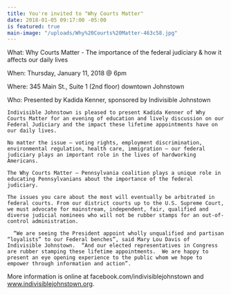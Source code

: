 ```yaml
---
title: You're invited to "Why Courts Matter"
date: 2018-01-05 09:17:00 -05:00
is featured: true
main-image: "/uploads/Why%20Courts%20Matter-463c58.jpg"
---
```


What:  Why Courts Matter - The importance of the federal 
       judiciary & how it affects our daily lives

When:	Thursday, January 11, 2018 @ 6pm

Where:  345 Main St., Suite 1 (2nd floor) downtown Johnstown

Who:    Presented by Kadida Kenner, sponsored by Indivisible 
        Johnstown


    Indivisible Johnstown is pleased to present Kadida Kenner of Why Courts Matter for an evening of education and lively discussion on our Federal Judiciary and the impact these lifetime appointments have on our daily lives.    

    No matter the issue — voting rights, employment discrimination, environmental regulation, health care, immigration — our federal judiciary plays an important role in the lives of hardworking Americans.

    The Why Courts Matter – Pennsylvania coalition plays a unique role in educating Pennsylvanians about the importance of the federal judiciary.

    The issues you care about the most will eventually be arbitrated in federal courts. From our district courts up to the U.S. Supreme Court, we must advocate for mainstream, independent, fair, qualified and diverse judicial nominees who will not be rubber stamps for an out-of-control administration.

      “We are seeing the President appoint wholly unqualified and partisan “loyalists” to our Federal benches”, said Mary Lou Davis of Indivisible Johnstown.  “And our elected representatives in Congress are rubber stamping these lifetime appointments.  We are happy to present an eye opening experience to the public whom we hope to empower through information and action”.  

More information is online at facebook.com/indivisiblejohnstown and www.indivisiblejohnstown.org.
